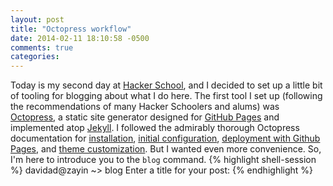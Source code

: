 ```yaml
---
layout: post
title: "Octopress workflow"
date: 2014-02-11 18:10:58 -0500
comments: true
categories: 
---
```


Today is my second day at [Hacker School](http://hackerschool.com), and I
decided to set up a little bit of tooling for blogging about what I do here.
The first tool I set up (following the recommendations of many Hacker Schoolers
and alums) was [Octopress](http://octopress.org), a static site generator
designed for [GitHub Pages](pages.github.com) and implemented atop
[Jekyll](http://jekyllrb.com). I followed the admirably thorough Octopress
documentation for [installation](http://octopress.org/docs/setup/),
[initial configuration](http://octopress.org/docs/configuring/),
[deployment with Github Pages](http://octopress.org/docs/deploying/github/), and
[theme customization](http://octopress.org/docs/theme/). But I wanted even more
convenience. So, I'm here to introduce you to the `blog` command.
{% highlight shell-session %}
davidad@zayin ~> blog
Enter a title for your post:
{% endhighlight %}

